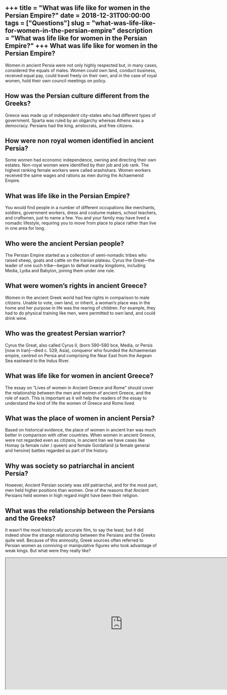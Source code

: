 +++
title = "What was life like for women in the Persian Empire?"
date = 2018-12-31T00:00:00
tags = ["Questions"]
slug = "what-was-life-like-for-women-in-the-persian-empire"
description = "What was life like for women in the Persian Empire?"
+++
What was life like for women in the Persian Empire?
---------------------------------------------------

Women in ancient Persia were not only highly respected but, in many cases, considered the equals of males. Women could own land, conduct business, received equal pay, could travel freely on their own, and in the case of royal women, hold their own council meetings on policy.

How was the Persian culture different from the Greeks?
------------------------------------------------------

Greece was made up of independent city-states who had different types of government. Sparta was ruled by an oligarchy whereas Athens was a democracy. Persians had the king, aristocrats, and free citizens.

How were non royal women identified in ancient Persia?
------------------------------------------------------

Some women had economic independence, owning and directing their own estates. Non-royal women were identified by their job and job rank. The highest ranking female workers were called arashshara. Women workers received the same wages and rations as men during the Achaemenid Empire.

What was life like in the Persian Empire?
-----------------------------------------

You would find people in a number of different occupations like merchants, soldiers, government workers, dress and costume makers, school teachers, and craftsmen, just to name a few. You and your family may have lived a nomadic lifestyle, requiring you to move from place to place rather than live in one area for long.

Who were the ancient Persian people?
------------------------------------

The Persian Empire started as a collection of semi-nomadic tribes who raised sheep, goats and cattle on the Iranian plateau. Cyrus the Great—the leader of one such tribe—began to defeat nearby kingdoms, including Media, Lydia and Babylon, joining them under one rule.

What were women’s rights in ancient Greece?
-------------------------------------------

Women in the ancient Greek world had few rights in comparison to male citizens. Unable to vote, own land, or inherit, a woman’s place was in the home and her purpose in life was the rearing of children. For example, they had to do physical training like men, were permitted to own land, and could drink wine.

Who was the greatest Persian warrior?
-------------------------------------

Cyrus the Great, also called Cyrus II, (born 590–580 bce, Media, or Persis \[now in Iran\]—died c. 529, Asia), conqueror who founded the Achaemenian empire, centred on Persia and comprising the Near East from the Aegean Sea eastward to the Indus River.

What was life like for women in ancient Greece?
-----------------------------------------------

The essay on “Lives of women in Ancient Greece and Rome” should cover the relationship between the men and women of ancient Greece, and the role of each. This is important as it will help the readers of the essay to understand the kind of life the women of Greece and Rome lived.

What was the place of women in ancient Persia?
----------------------------------------------

Based on historical evidence, the place of women in ancient Iran was much better in comparison with other countries. When women in ancient Greece, were not regarded even as citizens, in ancient Iran we have cases like Homay (a female ruler / queen) and female Gordafarid (a female general and heroine) battles regarded as part of the history.

Why was society so patriarchal in ancient Persia?
-------------------------------------------------

However, Ancient Persian society was still patriarchal, and for the most part, men held higher positions than women. One of the reasons that Ancient Persians held women in high regard might have been their religion.

What was the relationship between the Persians and the Greeks?
--------------------------------------------------------------

It wasn’t the most historically accurate film, to say the least, but it did indeed show the strange relationship between the Persians and the Greeks quite well. Because of this animosity, Greek sources often referred to Persian women as conniving or manipulative figures who took advantage of weak kings. But what were they really like?

<iframe allow="accelerometer; autoplay; clipboard-write; encrypted-media; gyroscope; picture-in-picture" allowfullscreen="" class="__youtube_prefs__  epyt-is-override  no-lazyload" data-no-lazy="1" data-origheight="433" data-origwidth="770" data-skipgform_ajax_framebjll="" height="433" id="_ytid_18280" loading="lazy" src="https://www.youtube.com/embed/NZZ15CbCd1o?enablejsapi=1&autoplay=0&cc_load_policy=0&cc_lang_pref=&iv_load_policy=1&loop=0&modestbranding=0&rel=1&fs=1&playsinline=0&autohide=2&theme=dark&color=red&controls=1&" title="YouTube player" width="770"></iframe>